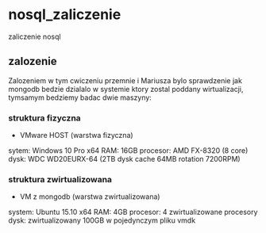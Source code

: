 # nosql_zaliczenie
zaliczenie nosql
## zalozenie 
Zalozeniem w tym cwiczeniu przemnie i Mariusza bylo sprawdzenie jak mongodb bedzie dzialalo w systemie ktory zostal poddany wirtualizacji, tymsamym bedziemy badac dwie maszyny:

### struktura fizyczna

- VMware HOST (warstwa fizyczna)

sytem: Windows 10 Pro x64
RAM: 16GB
procesor: AMD FX-8320 (8 core)
dysk: WDC WD20EURX-64 (2TB dysk cache 64MB rotation 7200RPM)

### struktura zwirtualizowana

- VM z mongodb (warstwa zwirtualizowana)

system: Ubuntu 15.10 x64
RAM: 4GB
procesor: 4 zwirtualizowane procesory
dysk: zwirtualizowany 100GB w pojedynczym pliku vmdk
